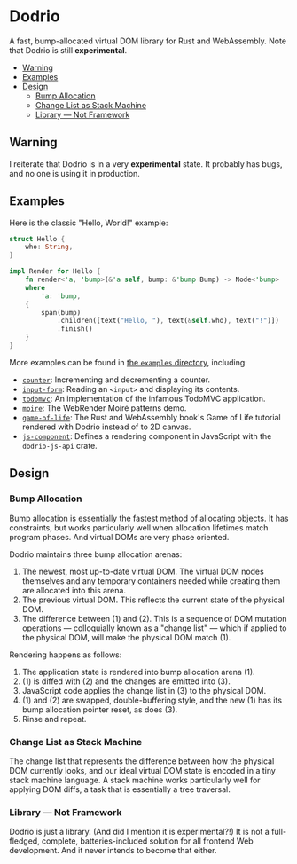 # Dodrio

A fast, bump-allocated virtual DOM library for Rust and WebAssembly. Note that
Dodrio is still **experimental**.

<!-- START doctoc generated TOC please keep comment here to allow auto update -->
<!-- DON'T EDIT THIS SECTION, INSTEAD RE-RUN doctoc TO UPDATE -->


- [Warning](#warning)
- [Examples](#examples)
- [Design](#design)
  - [Bump Allocation](#bump-allocation)
  - [Change List as Stack Machine](#change-list-as-stack-machine)
  - [Library — Not Framework](#library--not-framework)

<!-- END doctoc generated TOC please keep comment here to allow auto update -->

## Warning

I reiterate that Dodrio is in a very **experimental** state. It probably has
bugs, and no one is using it in production.

## Examples

Here is the classic "Hello, World!" example:

```rust
struct Hello {
    who: String,
}

impl Render for Hello {
    fn render<'a, 'bump>(&'a self, bump: &'bump Bump) -> Node<'bump>
    where
        'a: 'bump,
    {
        span(bump)
            .children([text("Hello, "), text(&self.who), text("!")])
            .finish()
    }
}
```

More examples can be found in [the `examples`
directory](https://github.com/fitzgen/dodrio/tree/master/examples), including:

* [`counter`](https://github.com/fitzgen/dodrio/tree/master/examples/counter):
  Incrementing and decrementing a counter.
* [`input-form`](https://github.com/fitzgen/dodrio/tree/master/examples/input-form):
  Reading an `<input>` and displaying its contents.
* [`todomvc`](https://github.com/fitzgen/dodrio/tree/master/examples/todomvc):
  An implementation of the infamous TodoMVC application.
* [`moire`](https://github.com/fitzgen/dodrio/tree/master/examples/moire): The
  WebRender Moiré patterns demo.
* [`game-of-life`](https://github.com/fitzgen/dodrio/tree/master/examples/game-of-life):
  The Rust and WebAssembly book's Game of Life tutorial rendered with Dodrio
  instead of to 2D canvas.
* [`js-component`](https://github.com/fitzgen/dodrio/tree/master/examples/js-component):
  Defines a rendering component in JavaScript with the `dodrio-js-api` crate.

## Design

### Bump Allocation

Bump allocation is essentially the fastest method of allocating objects. It has
constraints, but works particularly well when allocation lifetimes match program
phases. And virtual DOMs are very phase oriented.

Dodrio maintains three bump allocation arenas:

1. The newest, most up-to-date virtual DOM. The virtual DOM nodes themselves and
   any temporary containers needed while creating them are allocated into this
   arena.
2. The previous virtual DOM. This reflects the current state of the physical
   DOM.
3. The difference between (1) and (2). This is a sequence of DOM mutation
   operations — colloquially known as a "change list" — which if applied to
   the physical DOM, will make the physical DOM match (1).

Rendering happens as follows:

1. The application state is rendered into bump allocation arena (1).
2. (1) is diffed with (2) and the changes are emitted into (3).
3. JavaScript code applies the change list in (3) to the physical DOM.
4. (1) and (2) are swapped, double-buffering style, and the new (1) has its bump
   allocation pointer reset, as does (3).
5. Rinse and repeat.

### Change List as Stack Machine

The change list that represents the difference between how the physical DOM
currently looks, and our ideal virtual DOM state is encoded in a tiny stack
machine language. A stack machine works particularly well for applying DOM
diffs, a task that is essentially a tree traversal.

### Library — Not Framework

Dodrio is just a library. (And did I mention it is experimental?!) It is not a
full-fledged, complete, batteries-included solution for all frontend Web
development. And it never intends to become that either.
